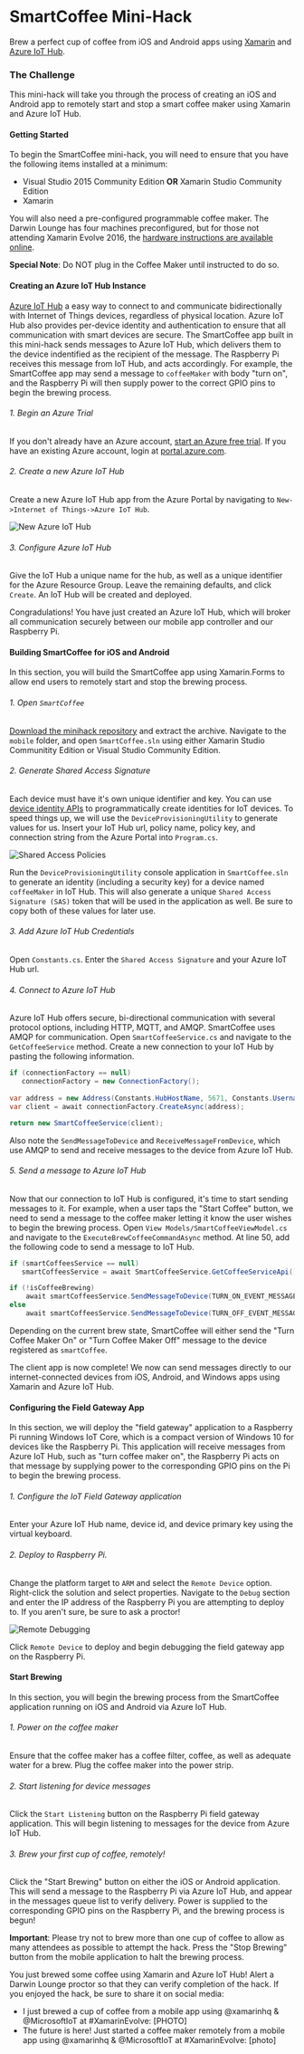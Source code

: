 # SmartCoffee Mini-Hack
Brew a perfect cup of coffee from iOS and Android apps using [Xamarin](https://www.xamarin.com/) and [Azure IoT Hub](https://azure.microsoft.com/en-us/services/iot-hub/).

### The Challenge
This mini-hack will take you through the process of creating an iOS and Android app to remotely start and stop a smart coffee maker using Xamarin and Azure IoT Hub.

#### Getting Started
To begin the SmartCoffee mini-hack, you will need to ensure that you have the following items installed at a minimum:

* Visual Studio 2015 Community Edition **OR** Xamarin Studio Community Edition
* Xamarin

You will also need a pre-configured programmable coffee maker. The Darwin Lounge has four machines preconfigured, but for those not attending Xamarin Evolve 2016, the [hardware instructions are available online](https://www.hackster.io/windows-iot/raspberry-coffee-955b13).

**Special Note**: Do NOT plug in the Coffee Maker until instructed to do so.

#### Creating an Azure IoT Hub Instance
[Azure IoT Hub](https://azure.microsoft.com/en-us/services/iot-hub/) a easy way to connect to and communicate bidirectionally with Internet of Things devices, regardless of physical location. Azure IoT Hub also provides per-device identity and authentication to ensure that all communication with smart devices are secure. The SmartCoffee app built in this mini-hack sends messages to Azure IoT Hub, which delivers them to the device indentified as the recipient of the message. The Raspberry Pi receives this message from IoT Hub, and acts accordingly. For example, the SmartCoffee app may send a message to `coffeeMaker` with body "turn on", and the Raspberry Pi will then supply power to the correct GPIO pins to begin the brewing process.

###### 1. Begin an Azure Trial
If you don't already have an Azure account, [start an Azure free trial](https://azure.microsoft.com/en-us/pricing/free-trial/). If you have an existing Azure account, login at [portal.azure.com](http://portal.azure.com).

###### 2. Create a new Azure IoT Hub
Create a new Azure IoT Hub app from the Azure Portal by navigating to `New->Internet of Things->Azure IoT Hub`.

![](/images/Creating_Azure_IoT_Hub.png "New Azure IoT Hub")

###### 3. Configure Azure IoT Hub
Give the IoT Hub a unique name for the hub, as well as a unique identifier for the Azure Resource Group. Leave the remaining defaults, and click `Create`. An IoT Hub will be created and deployed.

Congradulations! You have just created an Azure IoT Hub, which will broker all communication securely between our mobile app controller and our Raspberry Pi.

#### Building SmartCoffee for iOS and Android
In this section, you will build the SmartCoffee app using Xamarin.Forms to allow end users to remotely start and stop the brewing process.

###### 1. Open `SmartCoffee`
[Download the minihack repository](https://github.com/pierceboggan/smartcoffee-minihack/) and extract the archive. Navigate to the `mobile` folder, and open `SmartCoffee.sln` using either Xamarin Studio Communitity Edition or Visual Studio Community Edition.

###### 2. Generate Shared Access Signature
Each device must have it's own unique identifier and key. You can use [device identity APIs](https://azure.microsoft.com/en-us/documentation/articles/iot-hub-devguide/#identityregistry) to programmatically create identities for IoT devices. To speed things up, we will use the `DeviceProvisioningUtility` to generate values for us. Insert your IoT Hub url, policy name, policy key, and connection string from the Azure Portal into `Program.cs`.

![](/images/Shared_Access_Policies.png "Shared Access Policies")

Run the `DeviceProvisioningUtility` console application in `SmartCoffee.sln` to generate an identity (including a security key) for a device named `coffeeMaker` in IoT Hub. This will also generate a unique `Shared Access Signature (SAS)` token that will be used in the application as well. Be sure to copy both of these values for later use.

###### 3. Add Azure IoT Hub Credentials
Open `Constants.cs`. Enter the `Shared Access Signature` and your Azure IoT Hub url.

###### 4. Connect to Azure IoT Hub
Azure IoT Hub offers secure, bi-directional communication with several protocol options, including HTTP, MQTT, and AMQP. SmartCoffee uses AMQP for communication. Open `SmartCoffeeService.cs` and navigate to the `GetCoffeeService` method. Create a new connection to your IoT Hub by pasting the following information.

```csharp
if (connectionFactory == null)
   connectionFactory = new ConnectionFactory();
				
var address = new Address(Constants.HubHostName, 5671, Constants.Username, Constants.Password, Constants.RecipientLocation);
var client = await connectionFactory.CreateAsync(address);

return new SmartCoffeeService(client);
```

Also note the `SendMessageToDevice` and `ReceiveMessageFromDevice`, which use AMQP to send and receive messages to the device from Azure IoT Hub.

###### 5. Send a message to Azure IoT Hub
Now that our connection to IoT Hub is configured, it's time to start sending messages to it. For example, when a user taps the "Start Coffee" button, we need to send a message to the coffee maker letting it know the user wishes to begin the brewing process. Open `View Models/SmartCoffeeViewModel.cs` and navigate to the `ExecuteBrewCoffeeCommandAsync` method. At line 50, add the following code to send a message to IoT Hub.

```csharp
if (smartCoffeesService == null)
   smartCoffeesService = await SmartCoffeeService.GetCoffeeServiceApi();

if (!isCoffeeBrewing)
    await smartCoffeesService.SendMessageToDevice(TURN_ON_EVENT_MESSAGE);
else
    await smartCoffeesService.SendMessageToDevice(TURN_OFF_EVENT_MESSAGE);
```

Depending on the current brew state, SmartCoffee will either send the "Turn Coffee Maker On" or "Turn Coffee Maker Off" message to the device registered as `smartCoffee`.

The client app is now complete! We now can send messages directly to our internet-connected devices from iOS, Android, and Windows apps using Xamarin and Azure IoT Hub.

#### Configuring the Field Gateway App
In this section, we will deploy the "field gateway" application to a Raspberry Pi running Windows IoT Core, which is a compact version of Windows 10 for devices like the Raspberry Pi. This application will receive messages from Azure IoT Hub, such as "turn coffee maker on", the Raspberry Pi acts on that message by supplying power to the corresponding GPIO pins on the Pi to begin the brewing process.

###### 1. Configure the IoT Field Gateway application
Enter your Azure IoT Hub name, device id, and device primary key using the virtual keyboard.

###### 2. Deploy to Raspberry Pi.
Change the platform target to `ARM` and select the `Remote Device` option. Right-click the solution and select properties. Navigate to the `Debug` section and enter the IP address of the Raspberry Pi you are attempting to deploy to. If you aren't sure, be sure to ask a proctor!

![](/images/Remote_Debugging.png "Remote Debugging")

Click `Remote Device` to deploy and begin debugging the field gateway app on the Raspberry Pi.

#### Start Brewing
In this section, you will begin the brewing process from the SmartCoffee application running on iOS and Android via Azure IoT Hub.

###### 1. Power on the coffee maker
Ensure that the coffee maker has a coffee filter, coffee, as well as adequate water for a brew. Plug the coffee maker into the power strip.

###### 2. Start listening for device messages
Click the `Start Listening` button on the Raspberry Pi field gateway application. This will begin listening to messages for the device from Azure IoT Hub.

###### 3. Brew your first cup of coffee, remotely!
Click the "Start Brewing" button on either the iOS or Android application. This will send a message to the Raspberry Pi via Azure IoT Hub, and appear in the messages queue list to verify delivery. Power is supplied to the corresponding GPIO pins on the Raspberry Pi, and the brewing process is begun!

**Important**: Please try not to brew more than one cup of coffee to allow as many attendees as possible to attempt the hack. Press the "Stop Brewing" button from the mobile application to halt the brewing process.

You just brewed some coffee using Xamarin and Azure IoT Hub! Alert a Darwin Lounge proctor so that they can verify completion of the hack. If you enjoyed the hack, be sure to share it on social media:

* I just brewed a cup of coffee from a mobile app using @xamarinhq & @MicrosoftIoT at #XamarinEvolve: [PHOTO]
* The future is here! Just started a coffee maker remotely from a mobile app using @xamarinhq & @MicrosoftIoT at #XamarinEvolve: [photo]
